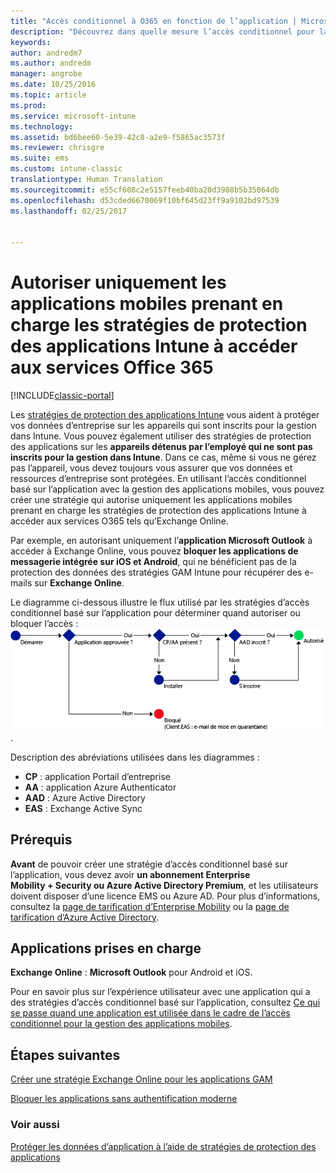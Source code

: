 ```yaml
---
title: "Accès conditionnel à O365 en fonction de l’application | Microsoft Docs"
description: "Découvrez dans quelle mesure l’accès conditionnel pour la gestion des applications mobiles peut aider à contrôler les applications qui ont accès aux services O365."
keywords: 
author: andredm7
ms.author: andredm
manager: angrobe
ms.date: 10/25/2016
ms.topic: article
ms.prod: 
ms.service: microsoft-intune
ms.technology: 
ms.assetid: bd6bee60-5e39-42c8-a2e9-f5865ac3573f
ms.reviewer: chrisgre
ms.suite: ems
ms.custom: intune-classic
translationtype: Human Translation
ms.sourcegitcommit: e55cf608c2e5157feeb40ba20d3988b5b35064db
ms.openlocfilehash: d53cded6670069f10bf645d23ff9a9102bd97539
ms.lasthandoff: 02/25/2017


---
```


# <a name="allow-only-mobile-apps-that-support-intune-app-protection-policies-to-access-office-365-services"></a>Autoriser uniquement les applications mobiles prenant en charge les stratégies de protection des applications Intune à accéder aux services Office 365

[!INCLUDE[classic-portal](../includes/classic-portal.md)]

Les [stratégies de protection des applications Intune](protect-apps-and-data-with-microsoft-intune.md) vous aident à protéger vos données d’entreprise sur les appareils qui sont inscrits pour la gestion dans Intune. Vous pouvez également utiliser des stratégies de protection des applications sur les **appareils détenus par l’employé qui ne sont pas inscrits pour la gestion dans Intune**.  Dans ce cas, même si vous ne gérez pas l’appareil, vous devez toujours vous assurer que vos données et ressources d’entreprise sont protégées. En utilisant l’accès conditionnel basé sur l’application avec la gestion des applications mobiles, vous pouvez créer une stratégie qui autorise uniquement les applications mobiles prenant en charge les stratégies de protection des applications Intune à accéder aux services O365 tels qu’Exchange Online.

Par exemple, en autorisant uniquement l’**application Microsoft Outlook** à accéder à Exchange Online, vous pouvez **bloquer les applications de messagerie intégrée sur iOS et Android**, qui ne bénéficient pas de la protection des données des stratégies GAM Intune pour récupérer des e-mails sur **Exchange Online**.

Le diagramme ci-dessous illustre le flux utilisé par les stratégies d’accès conditionnel basé sur l’application pour déterminer quand autoriser ou bloquer l’accès : ![Diagramme qui montre les différents critères inclus pour déterminer s’il faut autoriser ou bloquer l’accès](../media/mam-ca-decision-flow_simple.png).

Description des abréviations utilisées dans les diagrammes :
* **CP** : application Portail d’entreprise
* **AA** : application Azure Authenticator
* **AAD** : Azure Active Directory
* **EAS** : Exchange Active Sync

## <a name="prerequisites"></a>Prérequis
**Avant** de pouvoir créer une stratégie d’accès conditionnel basé sur l’application, vous devez avoir **un abonnement Enterprise Mobility + Security ou Azure Active Directory Premium**, et les utilisateurs doivent disposer d’une licence EMS ou Azure AD. Pour plus d’informations, consultez la [page de tarification d’Enterprise Mobility](https://www.microsoft.com/en-us/cloud-platform/enterprise-mobility-pricing) ou la [page de tarification d’Azure Active Directory](https://azure.microsoft.com/en-us/pricing/details/active-directory/).


## <a name="supported-apps"></a>Applications prises en charge
**Exchange Online** : **Microsoft Outlook** pour Android et iOS.

Pour en savoir plus sur l’expérience utilisateur avec une application qui a des stratégies d’accès conditionnel basé sur l’application, consultez [Ce qui se passe quand une application est utilisée dans le cadre de l’accès conditionnel pour la gestion des applications mobiles](use-apps-with-mam-ca.md).


## <a name="next-steps"></a>Étapes suivantes
[Créer une stratégie Exchange Online pour les applications GAM](mam-ca-for-exchange-online.md)

[Bloquer les applications sans authentification moderne](block-apps-with-no-modern-authentication.md)

### <a name="see-also"></a>Voir aussi

[Protéger les données d’application à l’aide de stratégies de protection des applications](protect-app-data-using-mobile-app-management-policies-with-microsoft-intune.md)

